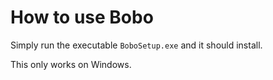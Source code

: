 # How to use Bobo

Simply run the executable `BoboSetup.exe` and it should install.

This only works on Windows.
